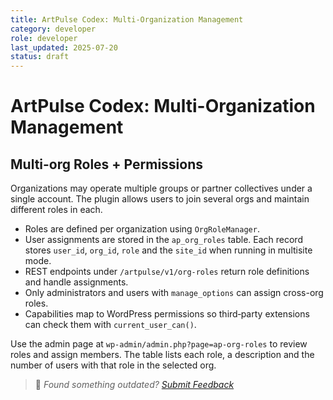 ```yaml
---
title: ArtPulse Codex: Multi-Organization Management
category: developer
role: developer
last_updated: 2025-07-20
status: draft
---
```

# ArtPulse Codex: Multi-Organization Management

## Multi-org Roles + Permissions

Organizations may operate multiple groups or partner collectives under a single account. The plugin allows users to join several orgs and maintain different roles in each.

- Roles are defined per organization using `OrgRoleManager`.
- User assignments are stored in the `ap_org_roles` table. Each record stores `user_id`, `org_id`, `role` and the `site_id` when running in multisite mode.
- REST endpoints under `/artpulse/v1/org-roles` return role definitions and handle assignments.
- Only administrators and users with `manage_options` can assign cross-org roles.
- Capabilities map to WordPress permissions so third‑party extensions can check them with `current_user_can()`.

Use the admin page at `wp-admin/admin.php?page=ap-org-roles` to review roles and assign members. The table lists each role, a description and the number of users with that role in the selected org.

> 💬 *Found something outdated? [Submit Feedback](feedback.md)*
